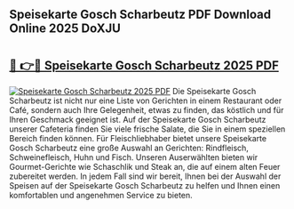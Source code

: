 ## Speisekarte Gosch Scharbeutz PDF Download Online 2025 DoXJU

# <h2><a href="http://gc5dzd.nevu.top/?p=Speisekarte+Gosch+Scharbeutz">🔗 👉🔴 Speisekarte Gosch Scharbeutz 2025 PDF</a></h2>

[![Speisekarte Gosch Scharbeutz 2025 PDF](https://i.imgur.com/dBaPXMq.png)](http://gc5dzd.nevu.top/?p=Speisekarte+Gosch+Scharbeutz)
Die Speisekarte Gosch Scharbeutz ist nicht nur eine Liste von Gerichten in einem Restaurant oder Café, sondern auch Ihre Gelegenheit, etwas zu finden, das köstlich und für Ihren Geschmack geeignet ist. Auf der Speisekarte Gosch Scharbeutz unserer Cafeteria finden Sie viele frische Salate, die Sie in einem speziellen Bereich finden können. Für Fleischliebhaber bietet unsere Speisekarte Gosch Scharbeutz eine große Auswahl an Gerichten: Rindfleisch, Schweinefleisch, Huhn und Fisch. Unseren Auserwählten bieten wir Gourmet-Gerichte wie Schaschlik und Steak an, die auf einem alten Feuer zubereitet werden. In jedem Fall sind wir bereit, Ihnen bei der Auswahl der Speisen auf der Speisekarte Gosch Scharbeutz zu helfen und Ihnen einen komfortablen und angenehmen Service zu bieten.
